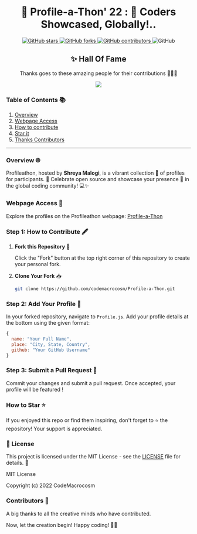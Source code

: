 
<div align="center">

# 🌟 Profile-a-Thon' 22 : 🚀 Coders Showcased, Globally!..

</div>
<p align="center">
  <a href="https://github.com/CodeMacrocosm/Profile-a-Thon/stargazers">
    <img src="https://img.shields.io/github/stars/CodeMacrocosm/Profile-a-Thon?style=flat-square" alt="GitHub stars">
  </a>
  <a href="https://github.com/CodeMacrocosm/Profile-a-Thon-22/network">
    <img src="https://img.shields.io/github/forks/CodeMacrocosm/Profile-a-Thon?style=flat-square" alt="GitHub forks">
  </a>
  <a href="https://github.com/codemacrocosm/Profile-a-Thon-22/graphs/contributors">
    <img src="https://img.shields.io/github/contributors/codemacrocosm/Profile-a-Thon.svg" alt="GitHub contributors">
  </a>
  <img src="https://img.shields.io/github/license/CodeMacrocosm/Profile-a-Thon" alt="GitHub">
</p>

<div align="center">

## ✨ Hall Of Fame

Thanks goes to these amazing people for their contributions 🎉🎉🎉

<a href="https://github.com/codeMacrocosm/Profile-a-Thon/graphs/contributors">
  <img src="https://contrib.rocks/image?repo=codeMacrocosm/Profile-a-Thon" />
</a>

</div>




### Table of Contents 📚

1. [Overview](#overview-)
2. [Webpage Access](https://github.com/CodeMacrocosm/Profile-a-Thon/edit/main/README.md#webpage-access-)
3. [How to contribute](https://github.com/CodeMacrocosm/Profile-a-Thon/edit/main/README.md#step-1-how-to-contribute-%EF%B8%8F)
4. [Star it](https://github.com/CodeMacrocosm/Profile-a-Thon/edit/main/README.md#how-to-star-)
5. [Thanks Contributors](https://github.com/CodeMacrocosm/Profile-a-Thon/edit/main/README.md#contributors-)

---

### Overview 🌐

Profileathon, hosted by **Shreya Malogi**, is a vibrant collection 🌈 of profiles for participants. 🎉 Celebrate open source and showcase your presence 🚀 in the global coding community! 💻✨

### Webpage Access 🔗

Explore the profiles on the Profileathon webpage: [Profile-a-Thon](https://codemacrocosm.github.io/profile-a-Thon/)




### Step 1: How to Contribute 🖋️

1. **Fork this Repository** 🍴

   Click the "Fork" button at the top right corner of this repository to create your personal fork.

2. **Clone Your Fork** 📥

   ```bash
   git clone https://github.com/codemacrocosm/Profile-a-Thon.git
   ```

### Step 2: Add Your Profile 🚀

In your forked repository, navigate to `Profile.js`. Add your profile details at the bottom using the given format:

```javascript
{
  name: "Your Full Name",
  place: "City, State, Country",
  github: "Your GitHub Username"
}
```

### Step 3: Submit a Pull Request 🎯

Commit your changes and submit a pull request. Once accepted, your profile will be featured !

### How to Star ⭐

If you enjoyed this repo or find them inspiring, don't forget to ⭐ the repository! Your support is appreciated.

### 📄 License

This project is licensed under the MIT License - see the [LICENSE](LICENSE) file for details. 📜

MIT License

Copyright (c) 2022 CodeMacrocosm



### Contributors 🙌

A big thanks to all the creative minds who have contributed.

Now, let the creation begin! Happy coding! 🎨✨


